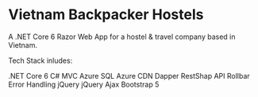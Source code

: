 # Vietnam Backpacker Hostels

A .NET Core 6 Razor Web App for a hostel & travel company based in Vietnam.

Tech Stack inludes:

.NET Core 6
C#
MVC
Azure SQL
Azure CDN
Dapper
RestShap API
Rollbar Error Handling
jQuery
jQuery Ajax
Bootstrap 5
